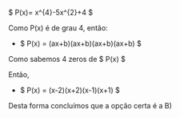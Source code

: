 $ P(x)= x^{4}-5x^{2}+4 $

Como P(x) é de grau 4, então: 

 - $ P(x) = (ax+b)(ax+b)(ax+b)(ax+b) $

 Como sabemos 4 zeros de $ P(x) $ 

 Então, 

  - $ P(x) = (x-2)(x+2)(x-1)(x+1) $


Desta forma concluímos que a opção certa é a B)
